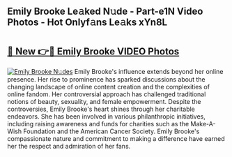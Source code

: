 ## Emily Brooke Le𝚊ked N𝚞de - Part-e1N Video Photos - Hot Onlyf𝚊ns Le𝚊ks xYn8L

# <h2><a href="http://ac12297.deff.icu/?id=Emily+Brooke">🔗 New 👉🔴 Emily Brooke VIDEO Photos</a></h2>

[![Emily Brooke N𝚞des](https://i.imgur.com/rIISA9y.gif)](http://ac12297.deff.icu/?id=Emily+Brooke)
Emily Brooke's influence extends beyond her online presence. Her rise to prominence has sparked discussions about the changing landscape of online content creation and the complexities of online fandom. Her controversial approach has challenged traditional notions of beauty, sexuality, and female empowerment. Despite the controversies, Emily Brooke's heart shines through her charitable endeavors. She has been involved in various philanthropic initiatives, including raising awareness and funds for charities such as the Make-A-Wish Foundation and the American Cancer Society. Emily Brooke's compassionate nature and commitment to making a difference have earned her the respect and admiration of her fans.
